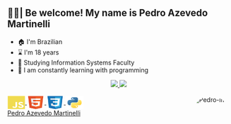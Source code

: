 ## 👋😉| Be welcome! My name is Pedro Azevedo Martinelli

- 🏠 I'm Brazilian
- ⌛ I'm 18 years
- 🏫 Studying Information Systems Faculty
- 🔎 I am constantly learning with programming

<div align="center">
  <a href="https://github.com/MartinelliPedro">
  <img height="180em" src="https://github-readme-stats.vercel.app/api?username=MartinelliPedro&show_icons=true&theme=highcontrast&include_all_commits=true&count_private=true"/>
  <img height="180em" src="https://github-readme-stats.vercel.app/api/top-langs/?username=MartinelliPedro&layout=compact&langs_count=7&theme=highcontrast"/>
</div>
  
<div style="display: inline_block"><br>
  <img align="center" alt="Rafa-Js" height="30" width="40" src="https://raw.githubusercontent.com/devicons/devicon/master/icons/javascript/javascript-plain.svg">
  <img align="center" alt="Rafa-HTML" height="30" width="40" src="https://raw.githubusercontent.com/devicons/devicon/master/icons/html5/html5-original.svg">
  <img align="center" alt="Rafa-CSS" height="30" width="40" src="https://raw.githubusercontent.com/devicons/devicon/master/icons/css3/css3-original.svg">
  <img align="center" alt="Pedro-Py" height="30" width="40" src="https://raw.githubusercontent.com/devicons/devicon/master/icons/python/python-original.svg">
  <img align="right" alt="Pedro-img" height="150" style="border-radius:50px;" src="![image](https://user-images.githubusercontent.com/99484883/196014412-f86db68d-a4e8-4ce5-9c4b-a87ce3106027.png)
">
</div>
  
<script src="https://platform.linkedin.com/badges/js/profile.js" async defer type="text/javascript"></script>
<div class="badge-base LI-profile-badge" data-locale="pt_BR" data-size="medium" data-theme="dark" data-type="HORIZONTAL" data-vanity="pedro-azevedo-martinelli-775843232" data-version="v1"><a class="badge-base__link LI-simple-link" href="https://br.linkedin.com/in/pedro-azevedo-martinelli-775843232?trk=profile-badge">Pedro Azevedo Martinelli</a></div>
              
